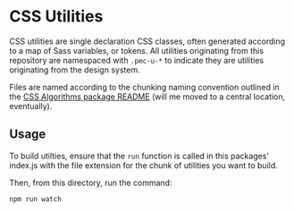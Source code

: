 # CSS Utilities

CSS utilities are single declaration CSS classes, often generated according to a map of Sass variables, or tokens. All utilities originating from this repository are namespaced with `.pmc-u-*` to indicate they are utilities originating from the design system.

Files are named according to the chunking naming convention outlined in the [CSS Algorithms package README](https://github.com/penske-media-corp/pmc-larva/tree/master/packages/css-algorithms) (will me moved to a central location, eventually).

## Usage

To build utilties, ensure that the `run` function is called in this packages' index.js with the file extension for the chunk of utilities you want to build.

Then, from this directory, run the command:

`npm run watch`